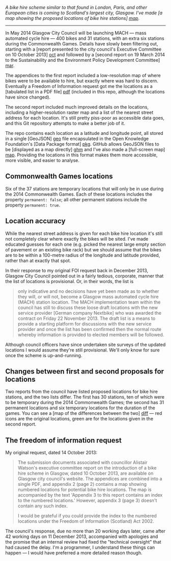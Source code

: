 *A bike hire scheme similar to that found in London, Paris, and other
European cities is coming to Scotland's largest city, Glasgow. I've made
[a map showing the proposed locations of bike hire stations] [map].*

---

In May 2014 Glasgow City Council will be launching MACH — mass
automated cycle hire — 400 bikes and 31 stations, with an extra six
stations during the Commonwealth Games. Details have slowly been
filtering out, starting with a [report presented to the city council's
Executive Committee on 10 October 2013] [oct] and followed by a [second
report on 19 March 2014 to the Sustainability and the Environment Policy
Development Committee] [mar].

The appendices to the first report included a low-resolution map of
where bikes were to be available to hire, but exactly where was hard to
discern. Eventually a Freedom of Information request got me the
locations as a [tabulated list in a PDF file] [pdf] (included in this
repo, although the locations have since changed).

The second report included much improved details on the locations,
including a higher-resolution raster map and a list of the nearest
street address for each location. It's still pretty piss-poor as
accessible data goes, and this Git repository attempts to make a better
job of it.

The repo contains each location as a latitude and longitude point, all
stored in a single [GeoJSON] [geo] file encapsulated in the Open
Knowledge Foundation's [Data Package format] [pkg]. GitHub allows
GeoJSON files to be [displayed as a map directly] [ghm] and I've also
made a [full-screen map] [map]. Providing the locations in this format
makes them more accessible, more visible, and easier to analyse.


Commonwealth Games locations
----------------------------

Six of the 37 stations are temporary locations that will only be in use
during the 2014 Commonwealth Games. Each of these locations includes the
property `permanent: false`; all other permanent stations include the
property `permanent: true`.


Location accuracy
-----------------

While the nearest street address is given for each bike hire location
it's still not completely clear where exactly the bikes will be sited.
I've made educated guesses for each one (e.g. picked the nearest large
empty section of pavement or an existing bike rack) but we should assume
that the bikes are to be within a 100-metre radius of the longitude and
latitude provided, rather than at exactly that spot.

In their response to my original FOI request back in December 2013,
Glasgow City Council pointed out in a fairly tedious, corporate, manner
that the list of locations is provisional. Or, in their words, the list
is

> only indicative and no decisions have yet been made as to whether they
> will, or will not, become a Glasgow mass automated cycle hire (MACH)
> station location. The MACH implementation team within the council has
> still to discuss these loose draft locations with the new service
> provider [German company Nextbike] who was awarded the contract on
> Friday 22 November 2013. The draft list is a means to provide a
> starting platform for discussions with the new service provider and
> once the list has been confirmed then the normal route whereby
> information is provided to elected members will be followed.

Although council officers have since undertaken site surveys of the
updated locations I would assume they're still provisional. We'll only
know for sure once the scheme is up-and-running.


Changes between first and second proposals for locations
--------------------------------------------------------

Two reports from the council have listed proposed locations for bike
hire stations, and the two lists differ. The first has 30 stations, ten
of which were to be temporary during the 2014 Commonwealth Games; the
second has 31 permanent locations and six temporary locations for the
duration of the games. You can see a [map of the differences between the
two] [diff] — red icons are the original locations, green are for the
locations given in the second report.


The freedom of information request
----------------------------------

My original request, dated 14 October 2013:

> The submission documents associated with councillor Alistair Watson's
> executive committee report on the introduction of a bike hire scheme
> in Glasgow, dated 10 October 2013, are available on Glasgow city
> council's website. The appendices are combined into a single PDF, and
> appendix 2 (page 2) contains a map showing numbered locations for
> potential bike hire locations. The map is accompanied by the text
> 'Appendix 3 to this report contains an index to the numbered
> locations.' However, appendix 3 (page 3) doesn't contain any such
> index.
> 
> I would be grateful if you could provide the index to the numbered
> locations under the Freedom of Information (Scotland) Act 2002.

The council's response, due no more than 20 working days later, came
after 42 working days on 11 December 2013, accompanied with apologies
and the promise that an internal review had fixed the "technical
oversight" that had caused the delay. I'm a programmer, I understand
these things can happen — I would have preferred a more detailed reason
though.


[map]: http://flother.github.io/glasgow-cycle-hire/
[oct]: http://www.glasgow.gov.uk/councillorsandcommittees/submissiondocuments.asp?submissionid=65178
[mar]: http://www.glasgow.gov.uk/councillorsandcommittees/submissiondocuments.asp?submissionid=68243
[pdf]: http://github.com/flother/glasgow-cycle-hire/raw/master/foi_station_list.pdf
[geo]: http://geojson.org/
[pkg]: http://data.okfn.org/standards/data-package
[ghm]: https://github.com/flother/glasgow-cycle-hire/blob/master/stations.geojson
[diff]: https://github.com/flother/glasgow-cycle-hire/commit/d19d68f763f31e2f5c233b486b0727dae1c4acb1#diff-1
